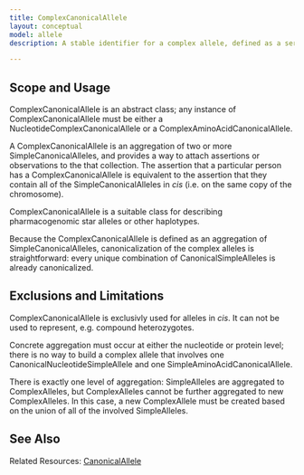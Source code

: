 ```yaml
---
title: ComplexCanonicalAllele
layout: conceptual
model: allele
description: A stable identifier for a complex allele, defined as a series of two or more SimpleCanonicalAlleles that occur in cis.

---
```






Scope and Usage
---------------

ComplexCanonicalAllele is an abstract class; any instance of ComplexCanonicalAllele must be either a NucleotideComplexCanonicalAllele or a ComplexAminoAcidCanonicalAllele.

A ComplexCanonicalAllele is an aggregation of two or more SimpleCanonicalAlleles, and provides a way to attach assertions or observations to the that collection.  The assertion that a particular person has a ComplexCanonicalAllele is equivalent to the assertion that they contain all of the SimpleCanonicalAlleles in *cis* (i.e. on the same copy of the chromosome).  

ComplexCanonicalAllele is a suitable class for describing pharmacogenomic star alleles or other haplotypes.

Because the ComplexCanonicalAllele is defined as an aggregation of SimpleCanonicalAlleles, canonicalization of the complex alleles is straightforward: every unique combination of CanonicalSimpleAlleles is already canonicalized.  

Exclusions and Limitations
--------------------------

ComplexCanonicalAllele is exclusivly used for alleles in *cis*.  It can not be used to represent, e.g. compound heterozygotes.

Concrete aggregation must occur at either the nucleotide or protein level; there is no way to build a complex allele that involves one CanonicalNucleotideSimpleAllele and one SimpleAminoAcidCanonicalAllele.

There is exactly one level of aggregation: SimpleAlleles are aggregated to ComplexAlleles, but ComplexAlleles cannot be further aggregated to new ComplexAlleles.  In this case, a new ComplexAllele must be created based on the union of all of the involved SimpleAlleles.

See Also
--------

Related Resources: [CanonicalAllele](/allele/resource/canonical_allele/index.html)
